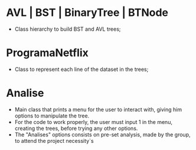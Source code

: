 # AVL | BST | BinaryTree | BTNode
-  Class hierarchy to build BST and AVL trees;

# ProgramaNetflix 
- Class to represent each line of the dataset in the trees;

# Analise
- Main class that prints a menu for the user to interact with, giving him options to manipulate the tree.
- For the code to work properly, the user must input 1 in the menu, creating the trees, before trying any other options.
- The "Analises" options consists on pre-set analysis, made by the group, to attend the project necessity`s


